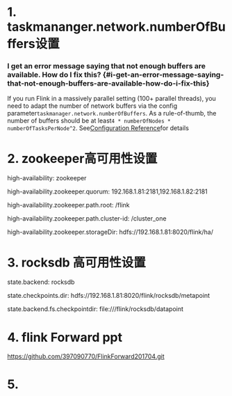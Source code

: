 # 1. taskmananger.network.numberOfBuffers设置

### I get an error message saying that not enough buffers are available. How do I fix this? {#i-get-an-error-message-saying-that-not-enough-buffers-are-available-how-do-i-fix-this}

If you run Flink in a massively parallel setting \(100+ parallel threads\), you need to adapt the number of network buffers via the config parameter`taskmanager.network.numberOfBuffers`. As a rule-of-thumb, the number of buffers should be at least`4 * numberOfNodes * numberOfTasksPerNode^2`. See[Configuration Reference](https://ci.apache.org/projects/flink/flink-docs-release-0.8/config.html)for details

# 2. zookeeper高可用性设置

high-availability: zookeeper

high-availability.zookeeper.quorum: 192.168.1.81:2181,192.168.1.82:2181

high-availability.zookeeper.path.root: /flink

high-availability.zookeeper.path.cluster-id: /cluster\_one

high-availability.zookeeper.storageDir: hdfs://192.168.1.81:8020/flink/ha/

# 3. rocksdb 高可用性设置

state.backend: rocksdb

state.checkpoints.dir: hdfs://192.168.1.81:8020/flink/rocksdb/metapoint

state.backend.fs.checkpointdir: file:///flink/rocksdb/datapoint


# 4. flink Forward ppt
https://github.com/397090770/FlinkForward201704.git

# 5.
